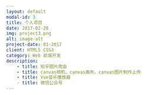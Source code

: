 ```yaml
---
layout: default
modal-id: 3
title: 个人项目
date: 2017-02-28
img: project3.png
alt: image-alt
project-date: 01-2017
client: HTML5 CSS3
category: Web 前端开发
description:   
    - title: 知乎图片爬虫
    - title: canvas相机，canvas画布，canvas图片制作上传
    - title: Vue音乐播放器
    - title: 微信公众号
---
```

